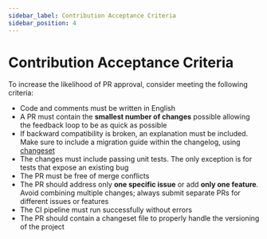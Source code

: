 ```yaml
---
sidebar_label: Contribution Acceptance Criteria
sidebar_position: 4
---
```


# Contribution Acceptance Criteria

To increase the likelihood of PR approval, consider meeting the following criteria:

- Code and comments must be written in English
- A PR must contain the **smallest number of changes** possible allowing the feedback loop to be as quick as possible
- If backward compatibility is broken, an explanation must be included. Make sure to include a migration guide within the changelog, using [changeset](changeset.md)
- The changes must include passing unit tests. The only exception is for tests that expose an existing bug
- The PR must be free of merge conflicts
- The PR should address only **one specific issue** or add **only one feature**. Avoid combining multiple changes; always submit separate PRs for different issues or features
- The CI pipeline must run successfully without errors
- The PR should contain a changeset file to properly handle the versioning of the project
